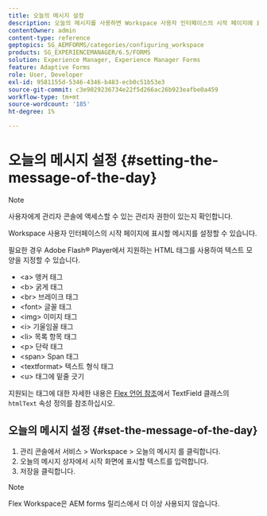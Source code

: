 ```yaml
---
title: 오늘의 메시지 설정
description: 오늘의 메시지를 사용하면 Workspace 사용자 인터페이스의 시작 페이지에 표시할 메시지를 설정할 수 있습니다.
contentOwner: admin
content-type: reference
geptopics: SG_AEMFORMS/categories/configuring_workspace
products: SG_EXPERIENCEMANAGER/6.5/FORMS
solution: Experience Manager, Experience Manager Forms
feature: Adaptive Forms
role: User, Developer
exl-id: 9581155d-5346-4346-b483-ecb0c51b53e3
source-git-commit: c3e9029236734e22f5d266ac26b923eafbe0a459
workflow-type: tm+mt
source-wordcount: '185'
ht-degree: 1%

---
```


# 오늘의 메시지 설정 {#setting-the-message-of-the-day}

>[!NOTE]
> 
> 사용자에게 관리자 콘솔에 액세스할 수 있는 관리자 권한이 있는지 확인합니다.

Workspace 사용자 인터페이스의 시작 페이지에 표시할 메시지를 설정할 수 있습니다.

필요한 경우 Adobe Flash® Player에서 지원하는 HTML 태그를 사용하여 텍스트 모양을 지정할 수 있습니다.

* &lt;a> 앵커 태그
* &lt;b> 굵게 태그
* &lt;br> 브레이크 태그
* &lt;font> 글꼴 태그
* &lt;img> 이미지 태그
* &lt;i> 기울임꼴 태그
* &lt;li> 목록 항목 태그
* &lt;p> 단락 태그
* &lt;span> Span 태그
* &lt;textformat> 텍스트 형식 태그
* &lt;u> 태그에 밑줄 긋기

지원되는 태그에 대한 자세한 내용은 [Flex 언어 참조](https://flex.apache.org/)에서 TextField 클래스의 `htmlText` 속성 정의를 참조하십시오.

## 오늘의 메시지 설정 {#set-the-message-of-the-day}

1. 관리 콘솔에서 서비스 > Workspace > 오늘의 메시지 를 클릭합니다.
1. 오늘의 메시지 상자에서 시작 화면에 표시할 텍스트를 입력합니다.
1. 저장을 클릭합니다.

>[!NOTE]
>
>Flex Workspace은 AEM forms 릴리스에서 더 이상 사용되지 않습니다.
